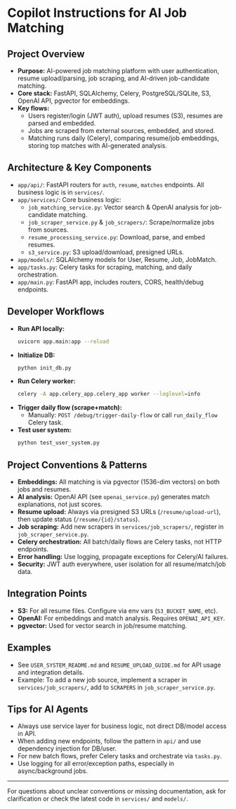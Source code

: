 # Copilot Instructions for AI Job Matching

## Project Overview
- **Purpose:** AI-powered job matching platform with user authentication, resume upload/parsing, job scraping, and AI-driven job-candidate matching.
- **Core stack:** FastAPI, SQLAlchemy, Celery, PostgreSQL/SQLite, S3, OpenAI API, pgvector for embeddings.
- **Key flows:**
  - Users register/login (JWT auth), upload resumes (S3), resumes are parsed and embedded.
  - Jobs are scraped from external sources, embedded, and stored.
  - Matching runs daily (Celery), comparing resume/job embeddings, storing top matches with AI-generated analysis.

## Architecture & Key Components
- `app/api/`: FastAPI routers for `auth`, `resume`, `matches` endpoints. All business logic is in `services/`.
- `app/services/`: Core business logic:
  - `job_matching_service.py`: Vector search & OpenAI analysis for job-candidate matching.
  - `job_scraper_service.py` & `job_scrapers/`: Scrape/normalize jobs from sources.
  - `resume_processing_service.py`: Download, parse, and embed resumes.
  - `s3_service.py`: S3 upload/download, presigned URLs.
- `app/models/`: SQLAlchemy models for User, Resume, Job, JobMatch.
- `app/tasks.py`: Celery tasks for scraping, matching, and daily orchestration.
- `app/main.py`: FastAPI app, includes routers, CORS, health/debug endpoints.

## Developer Workflows
- **Run API locally:**
  ```bash
  uvicorn app.main:app --reload
  ```
- **Initialize DB:**
  ```bash
  python init_db.py
  ```
- **Run Celery worker:**
  ```bash
  celery -A app.celery_app.celery_app worker --loglevel=info
  ```
- **Trigger daily flow (scrape+match):**
  - Manually: `POST /debug/trigger-daily-flow` or call `run_daily_flow` Celery task.
- **Test user system:**
  ```bash
  python test_user_system.py
  ```

## Project Conventions & Patterns
- **Embeddings:** All matching is via pgvector (1536-dim vectors) on both jobs and resumes.
- **AI analysis:** OpenAI API (see `openai_service.py`) generates match explanations, not just scores.
- **Resume upload:** Always via presigned S3 URLs (`/resume/upload-url`), then update status (`/resume/{id}/status`).
- **Job scraping:** Add new scrapers in `services/job_scrapers/`, register in `job_scraper_service.py`.
- **Celery orchestration:** All batch/daily flows are Celery tasks, not HTTP endpoints.
- **Error handling:** Use logging, propagate exceptions for Celery/AI failures.
- **Security:** JWT auth everywhere, user isolation for all resume/match/job data.

## Integration Points
- **S3:** For all resume files. Configure via env vars (`S3_BUCKET_NAME`, etc).
- **OpenAI:** For embeddings and match analysis. Requires `OPENAI_API_KEY`.
- **pgvector:** Used for vector search in job/resume matching.

## Examples
- See `USER_SYSTEM_README.md` and `RESUME_UPLOAD_GUIDE.md` for API usage and integration details.
- Example: To add a new job source, implement a scraper in `services/job_scrapers/`, add to `SCRAPERS` in `job_scraper_service.py`.

## Tips for AI Agents
- Always use service layer for business logic, not direct DB/model access in API.
- When adding new endpoints, follow the pattern in `api/` and use dependency injection for DB/user.
- For new batch flows, prefer Celery tasks and orchestrate via `tasks.py`.
- Use logging for all error/exception paths, especially in async/background jobs.

---
For questions about unclear conventions or missing documentation, ask for clarification or check the latest code in `services/` and `models/`.
